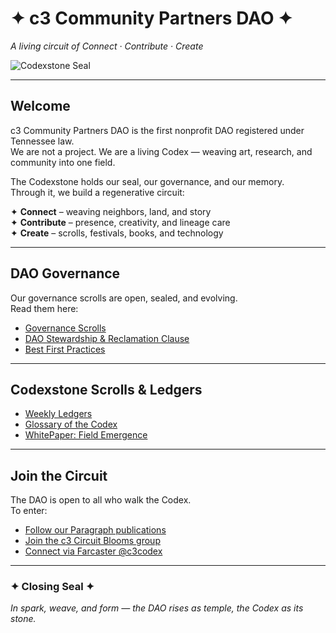 # ✦ c3 Community Partners DAO ✦  
*A living circuit of Connect · Contribute · Create*  

![Codexstone Seal](Assets/Codexstone_Seal.PNG)  

---

## Welcome  
c3 Community Partners DAO is the first nonprofit DAO registered under Tennessee law.  
We are not a project. We are a living Codex — weaving art, research, and community into one field.  

The Codexstone holds our seal, our governance, and our memory.  
Through it, we build a regenerative circuit:  

✦ **Connect** – weaving neighbors, land, and story  
✦ **Contribute** – presence, creativity, and lineage care  
✦ **Create** – scrolls, festivals, books, and technology  

---

## DAO Governance  
Our governance scrolls are open, sealed, and evolving.  
Read them here:  
- [Governance Scrolls](./docs/governance/README.md)  
- [DAO Stewardship & Reclamation Clause](./docs/governance/stewardship.md)  
- [Best First Practices](./docs/governance/practices.md)  

---

## Codexstone Scrolls & Ledgers  
- [Weekly Ledgers](./docs/ledgers/README.md)  
- [Glossary of the Codex](./docs/glossary/README.md)  
- [WhitePaper: Field Emergence](./docs/whitepaper.md)  

---

## Join the Circuit  
The DAO is open to all who walk the Codex.  
To enter:  
- [Follow our Paragraph publications](https://paragraph.xyz/@c3codex)  
- [Join the c3 Circuit Blooms group](https://www.facebook.com/groups/...)  
- [Connect via Farcaster @c3codex](https://warpcast.com/c3codex)  

---

### ✦ Closing Seal ✦  
*In spark, weave, and form — the DAO rises as temple, the Codex as its stone.*  
